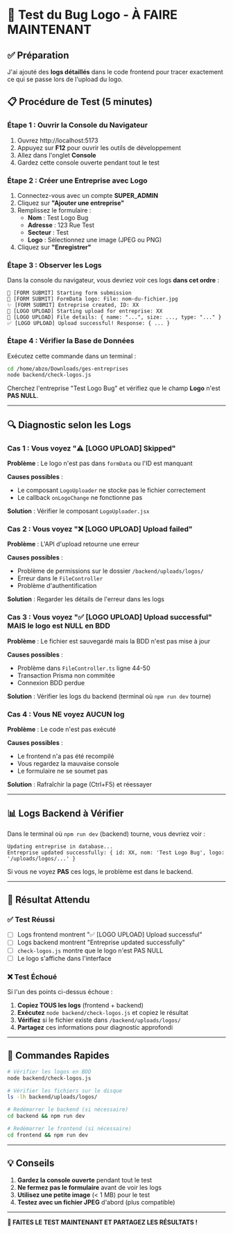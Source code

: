# 🧪 Test du Bug Logo - À FAIRE MAINTENANT

## ✅ Préparation

J'ai ajouté des **logs détaillés** dans le code frontend pour tracer exactement ce qui se passe lors de l'upload du logo.

## 📋 Procédure de Test (5 minutes)

### Étape 1 : Ouvrir la Console du Navigateur

1. Ouvrez http://localhost:5173
2. Appuyez sur **F12** pour ouvrir les outils de développement
3. Allez dans l'onglet **Console**
4. Gardez cette console ouverte pendant tout le test

### Étape 2 : Créer une Entreprise avec Logo

1. Connectez-vous avec un compte **SUPER_ADMIN**
2. Cliquez sur **"Ajouter une entreprise"**
3. Remplissez le formulaire :
   - **Nom** : Test Logo Bug
   - **Adresse** : 123 Rue Test
   - **Secteur** : Test
   - **Logo** : Sélectionnez une image (JPEG ou PNG)
4. Cliquez sur **"Enregistrer"**

### Étape 3 : Observer les Logs

Dans la console du navigateur, vous devriez voir ces logs **dans cet ordre** :

```
📝 [FORM SUBMIT] Starting form submission
📝 [FORM SUBMIT] FormData logo: File: nom-du-fichier.jpg
✨ [FORM SUBMIT] Entreprise created, ID: XX
🔵 [LOGO UPLOAD] Starting upload for entreprise: XX
🔵 [LOGO UPLOAD] File details: { name: "...", size: ..., type: "..." }
✅ [LOGO UPLOAD] Upload successful! Response: { ... }
```

### Étape 4 : Vérifier la Base de Données

Exécutez cette commande dans un terminal :

```bash
cd /home/abzo/Downloads/ges-entreprises
node backend/check-logos.js
```

Cherchez l'entreprise "Test Logo Bug" et vérifiez que le champ **Logo** n'est **PAS NULL**.

---

## 🔍 Diagnostic selon les Logs

### Cas 1 : Vous voyez "⚠️ [LOGO UPLOAD] Skipped"

**Problème** : Le logo n'est pas dans `formData` ou l'ID est manquant

**Causes possibles** :

- Le composant `LogoUploader` ne stocke pas le fichier correctement
- Le callback `onLogoChange` ne fonctionne pas

**Solution** : Vérifier le composant `LogoUploader.jsx`

### Cas 2 : Vous voyez "❌ [LOGO UPLOAD] Upload failed"

**Problème** : L'API d'upload retourne une erreur

**Causes possibles** :

- Problème de permissions sur le dossier `/backend/uploads/logos/`
- Erreur dans le `FileController`
- Problème d'authentification

**Solution** : Regarder les détails de l'erreur dans les logs

### Cas 3 : Vous voyez "✅ [LOGO UPLOAD] Upload successful" MAIS le logo est NULL en BDD

**Problème** : Le fichier est sauvegardé mais la BDD n'est pas mise à jour

**Causes possibles** :

- Problème dans `FileController.ts` ligne 44-50
- Transaction Prisma non commitée
- Connexion BDD perdue

**Solution** : Vérifier les logs du backend (terminal où `npm run dev` tourne)

### Cas 4 : Vous NE voyez AUCUN log

**Problème** : Le code n'est pas exécuté

**Causes possibles** :

- Le frontend n'a pas été recompilé
- Vous regardez la mauvaise console
- Le formulaire ne se soumet pas

**Solution** : Rafraîchir la page (Ctrl+F5) et réessayer

---

## 📊 Logs Backend à Vérifier

Dans le terminal où `npm run dev` (backend) tourne, vous devriez voir :

```
Updating entreprise in database...
Entreprise updated successfully: { id: XX, nom: 'Test Logo Bug', logo: '/uploads/logos/...' }
```

Si vous ne voyez **PAS** ces logs, le problème est dans le backend.

---

## 🎯 Résultat Attendu

### ✅ Test Réussi

- [ ] Logs frontend montrent "✅ [LOGO UPLOAD] Upload successful"
- [ ] Logs backend montrent "Entreprise updated successfully"
- [ ] `check-logos.js` montre que le logo n'est PAS NULL
- [ ] Le logo s'affiche dans l'interface

### ❌ Test Échoué

Si l'un des points ci-dessus échoue :

1. **Copiez TOUS les logs** (frontend + backend)
2. **Exécutez** `node backend/check-logos.js` et copiez le résultat
3. **Vérifiez** si le fichier existe dans `/backend/uploads/logos/`
4. **Partagez** ces informations pour diagnostic approfondi

---

## 🚀 Commandes Rapides

```bash
# Vérifier les logos en BDD
node backend/check-logos.js

# Vérifier les fichiers sur le disque
ls -lh backend/uploads/logos/

# Redémarrer le backend (si nécessaire)
cd backend && npm run dev

# Redémarrer le frontend (si nécessaire)
cd frontend && npm run dev
```

---

## 💡 Conseils

1. **Gardez la console ouverte** pendant tout le test
2. **Ne fermez pas le formulaire** avant de voir les logs
3. **Utilisez une petite image** (< 1 MB) pour le test
4. **Testez avec un fichier JPEG** d'abord (plus compatible)

---

**🎯 FAITES LE TEST MAINTENANT ET PARTAGEZ LES RÉSULTATS !**
